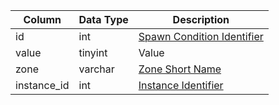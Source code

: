 | Column      | Data Type | Description                                                                   |
| ----------- | --------- | ----------------------------------------------------------------------------- |
| id          | int       | [Spawn Condition Identifier](spawn_conditions.md)                             |
| value       | tinyint   | Value                                                                         |
| zone        | varchar   | [Zone Short Name](https://eqemu.gitbook.io/server/categories/zones/zone-list) |
| instance_id | int       | [Instance Identifier](instance_list.md)                                       |